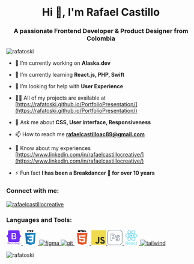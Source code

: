 <h1 align="center">Hi 👋, I'm Rafael Castillo</h1>
<h3 align="center">A passionate Frontend Developer & Product Designer from Colombia</h3>

<p align="left"> <img src="https://komarev.com/ghpvc/?username=rafatoski&label=Profile%20views&color=0e75b6&style=flat" alt="rafatoski" /> </p>

- 🔭 I’m currently working on **Alaska.dev**

- 🌱 I’m currently learning **React.js, PHP, Swift**

- 🤝 I’m looking for help with **User Experience**

- 👨‍💻 All of my projects are available at [https://rafatoski.github.io/PortfolioPresentation/](https://rafatoski.github.io/PortfolioPresentation/)

- 💬 Ask me about **CSS, User interface, Responsiveness**

- 📫 How to reach me **rafaelcastilloac89@gmail.com**

- 📄 Know about my experiences [https://www.linkedin.com/in/rafaelcastillocreative/](https://www.linkedin.com/in/rafaelcastillocreative/)

- ⚡ Fun fact **I has been a Breakdancer 🤸 for over 10 years**

<h3 align="left">Connect with me:</h3>
<p align="left">
<a href="https://linkedin.com/in/rafaelcastillocreative" target="blank"><img align="center" src="https://raw.githubusercontent.com/rahuldkjain/github-profile-readme-generator/master/src/images/icons/Social/linked-in-alt.svg" alt="rafaelcastillocreative" height="30" width="40" /></a>
</p>

<h3 align="left">Languages and Tools:</h3>
<p align="left"> <a href="https://getbootstrap.com" target="_blank" rel="noreferrer"> <img src="https://raw.githubusercontent.com/devicons/devicon/master/icons/bootstrap/bootstrap-plain-wordmark.svg" alt="bootstrap" width="40" height="40"/> </a> <a href="https://www.w3schools.com/css/" target="_blank" rel="noreferrer"> <img src="https://raw.githubusercontent.com/devicons/devicon/master/icons/css3/css3-original-wordmark.svg" alt="css3" width="40" height="40"/> </a> <a href="https://www.figma.com/" target="_blank" rel="noreferrer"> <img src="https://www.vectorlogo.zone/logos/figma/figma-icon.svg" alt="figma" width="40" height="40"/> </a> <a href="https://git-scm.com/" target="_blank" rel="noreferrer"> <img src="https://www.vectorlogo.zone/logos/git-scm/git-scm-icon.svg" alt="git" width="40" height="40"/> </a> <a href="https://www.w3.org/html/" target="_blank" rel="noreferrer"> <img src="https://raw.githubusercontent.com/devicons/devicon/master/icons/html5/html5-original-wordmark.svg" alt="html5" width="40" height="40"/> </a> <a href="https://developer.mozilla.org/en-US/docs/Web/JavaScript" target="_blank" rel="noreferrer"> <img src="https://raw.githubusercontent.com/devicons/devicon/master/icons/javascript/javascript-original.svg" alt="javascript" width="40" height="40"/> </a> <a href="https://www.photoshop.com/en" target="_blank" rel="noreferrer"> <img src="https://raw.githubusercontent.com/devicons/devicon/master/icons/photoshop/photoshop-line.svg" alt="photoshop" width="40" height="40"/> </a> <a href="https://reactjs.org/" target="_blank" rel="noreferrer"> <img src="https://raw.githubusercontent.com/devicons/devicon/master/icons/react/react-original-wordmark.svg" alt="react" width="40" height="40"/> </a> <a href="https://tailwindcss.com/" target="_blank" rel="noreferrer"> <img src="https://www.vectorlogo.zone/logos/tailwindcss/tailwindcss-icon.svg" alt="tailwind" width="40" height="40"/> </a> </p>

<p><img align="center" src="https://github-readme-stats.vercel.app/api/top-langs?username=rafatoski&show_icons=true&locale=en&layout=compact" alt="rafatoski" /></p>
